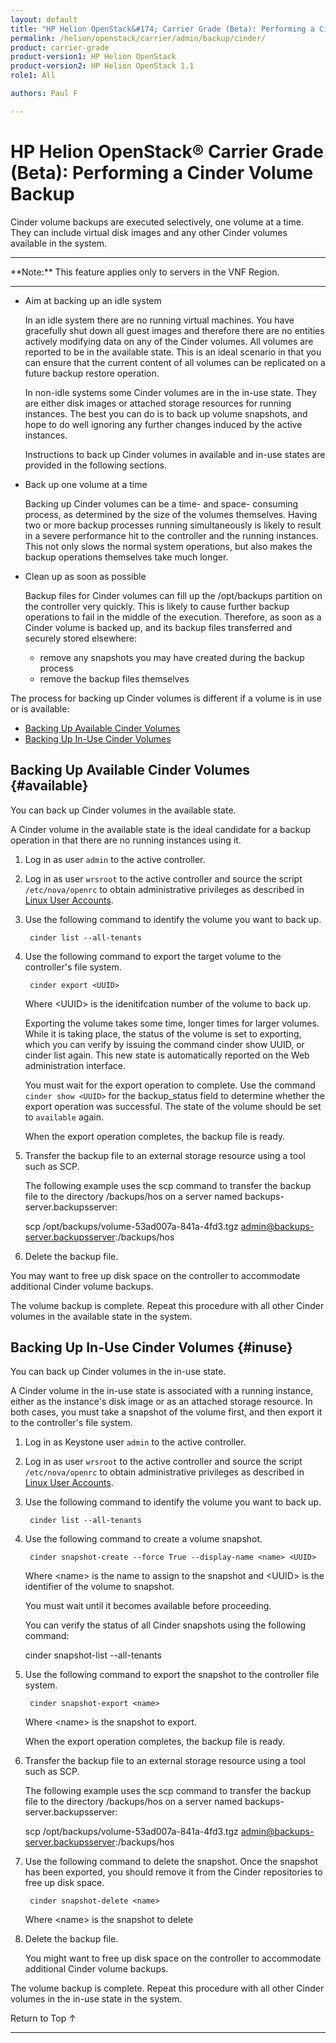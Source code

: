 ```yaml
---
layout: default
title: "HP Helion OpenStack&#174; Carrier Grade (Beta): Performing a Cinder Volume Backup"
permalink: /helion/openstack/carrier/admin/backup/cinder/
product: carrier-grade
product-version1: HP Helion OpenStack
product-version2: HP Helion OpenStack 1.1
role1: All

authors: Paul F

---
```

<!--UNDER REVISION-->

<script>

function PageRefresh {
onLoad="window.refresh"
}

PageRefresh();

</script>

<!-- <p style="font-size: small;"> <a href="/helion/openstack/1.1/3rd-party-license-agreements/">&#9664; PREV</a> | <a href="/helion/openstack/1.1/">&#9650; UP</a> | NEXT &#9654; </p> -->

# HP Helion OpenStack&#174; Carrier Grade (Beta): Performing a Cinder Volume Backup
<!-- From the Titanium Server Admin Guide -->

Cinder volume backups are executed selectively, one volume at a time. They can include virtual disk images and any other Cinder volumes available in the system.

<hr>
**Note:** This feature applies only to servers in the VNF Region.
<hr>

* Aim at backing up an idle system

	In an idle system there are no running virtual machines. You have gracefully shut down all guest images and therefore there are no entities actively modifying data on any of the Cinder volumes. All volumes are reported to be in the available state. This is an ideal scenario in that you can ensure that the current content of all volumes can be replicated on a future backup restore operation.

	In non-idle systems some Cinder volumes are in the in-use state. They are either disk images or attached storage resources for running instances. The best you can do is to back up volume snapshots, and hope to do well ignoring any further changes induced by the active instances.

	Instructions to back up Cinder volumes in available and in-use states are provided in the following sections.

* Back up one volume at a time

	Backing up Cinder volumes can be a time- and space- consuming process, as determined by the size of the volumes themselves. Having two or more backup processes running simultaneously is likely to result in a severe performance hit to the controller and the running instances. This not only slows the normal system operations, but also makes the backup operations themselves take much longer.

* Clean up as soon as possible

	Backup files for Cinder volumes can fill up the /opt/backups partition on the controller very quickly. This is likely to cause further backup operations to fail in the middle of the execution. Therefore, as soon as a Cinder volume is backed up, and its backup files transferred and securely stored elsewhere:

	* remove any snapshots you may have created during the backup process
	* remove the backup files themselves

The process for backing up Cinder volumes is different if a volume is in use or is available:

* [Backing Up Available Cinder Volumes](#available)
* [Backing Up In-Use Cinder Volumes](#inuse)


## Backing Up Available Cinder Volumes {#available}

You can back up Cinder volumes in the available state.

A Cinder volume in the available state is the ideal candidate for a backup operation in that there are no running instances using it.

1. Log in as user `admin` to the active controller.

2. Log in as user `wrsroot` to the active controller and source the script `/etc/nova/openrc` to obtain administrative privileges as described in [Linux User Accounts](/helion/openstack/carrier/admin/linux/users/).

3. Use the following command to identify the volume you want to back up.

		cinder list --all-tenants

4. Use the following command to export the target volume to the controller's file system.

		cinder export <UUID>

	Where &lt;UUID> is the idenitifcation number of the volume to back up.

	Exporting the volume takes some time, longer times for larger volumes. While it is taking place, the status of the volume is set to exporting, which you can verify by issuing the command cinder show UUID, or cinder list again. This new state is automatically reported on the Web administration interface.

	You must wait for the export operation to complete. Use the command `cinder show <UUID>` for the backup_status field to determine whether the export operation was successful. The state of the volume should be set to `available` again.

	When the export operation completes, the backup file is ready.

5. Transfer the backup file to an external storage resource using a tool such as SCP.

	The following example uses the scp command to transfer the backup file to the directory /backups/hos on a server named backups-server.backupsserver:

	scp /opt/backups/volume-53ad007a-841a-4fd3.tgz admin@backups-server.backupsserver:/backups/hos

5. Delete the backup file.

You may want to free up disk space on the controller to accommodate additional Cinder volume backups.

The volume backup is complete. Repeat this procedure with all other Cinder volumes in the available state in the system.

## Backing Up In-Use Cinder Volumes {#inuse}

You can back up Cinder volumes in the in-use state.

A Cinder volume in the in-use state is associated with a running instance, either as the instance's disk image or as an attached storage resource. In both cases, you must take a snapshot of the volume first, and then export it to the controller's file system.

1. Log in as Keystone user `admin` to the active controller.

2. Log in as user `wrsroot` to the active controller and source the script `/etc/nova/openrc` to obtain administrative privileges as described in [Linux User Accounts](/helion/openstack/carrier/admin/linux/users/).

3. Use the following command to identify the volume you want to back up.

		cinder list --all-tenants

4. Use the following command to create a volume snapshot.

		cinder snapshot-create --force True --display-name <name> <UUID>

	Where &lt;name> is the name to assign to the snapshot and &lt;UUID> is the identifier of the volume to snapshot. 

	You must wait until it becomes available before proceeding.

	You can verify the status of all Cinder snapshots using the following command:

	cinder snapshot-list --all-tenants

5. Use the following command to export the snapshot to the controller file system.

		cinder snapshot-export <name>

	Where &lt;name> is the snapshot to export.

	When the export operation completes, the backup file is ready.

6. Transfer the backup file to an external storage resource using a tool such as SCP.

	The following example uses the scp command to transfer the backup file to the directory /backups/hos on a server named backups-server.backupsserver:

	scp /opt/backups/volume-53ad007a-841a-4fd3.tgz admin@backups-server.backupsserver:/backups/hos

7. Use the following command to delete the snapshot. Once the snapshot has been exported, you should remove it from the Cinder repositories to free up disk space.

		cinder snapshot-delete <name>

	Where &lt;name> is the snapshot to delete

	
7. Delete the backup file.

	You might want to free up disk space on the controller to accommodate additional Cinder volume backups.

The volume backup is complete. Repeat this procedure with all other Cinder volumes in the in-use state in the system.

<a href="#top" style="padding:14px 0px 14px 0px; text-decoration: none;"> Return to Top &#8593; </a>


----
